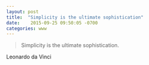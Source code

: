 ```yaml
---
layout: post
title:  "Simplicity is the ultimate sophistication"
date:    2015-09-25 09:50:05 -0700
categories: www
---
```

> Simplicity is the ultimate sophistication.  

Leonardo da Vinci

